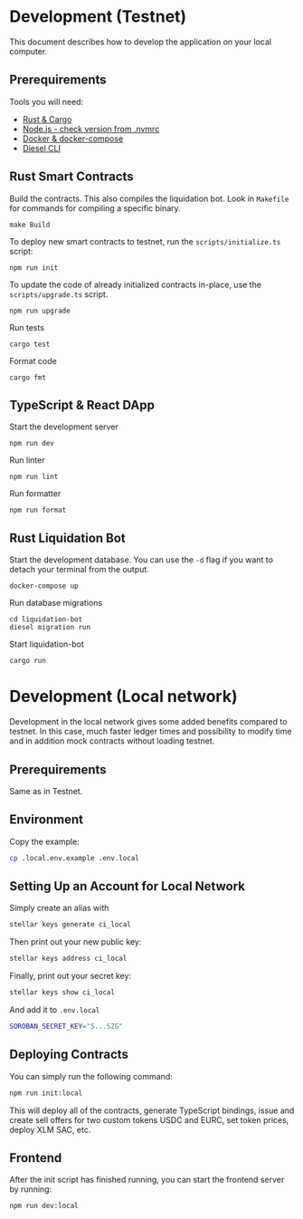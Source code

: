 # Development (Testnet)

This document describes how to develop the application on your local computer.

## Prerequirements

Tools you will need:

- [Rust & Cargo](https://www.rust-lang.org/learn/get-started)
- [Node.js - check version from .nvmrc](https://nodejs.org/en)
- [Docker & docker-compose](https://docs.docker.com/compose/install/)
- [Diesel CLI](https://diesel.rs/guides/getting-started#installing-diesel-cli)

## Rust Smart Contracts

Build the contracts. This also compiles the liquidation bot.
Look in `Makefile` for commands for compiling a specific binary.

```
make Build
```

To deploy new smart contracts to testnet, run the `scripts/initialize.ts` script:

```
npm run init
```

To update the code of already initialized contracts in-place, use the `scripts/upgrade.ts` script.

```
npm run upgrade
```

Run tests

```
cargo test
```

Format code

```
cargo fmt
```

## TypeScript & React DApp

Start the development server

```
npm run dev
```

Run linter

```
npm run lint
```

Run formatter

```
npm run format
```

## Rust Liquidation Bot

Start the development database. You can use the `-d` flag if you want to detach your terminal from the output.

```
docker-compose up
```

Run database migrations

```
cd liquidation-bot
diesel migration run
```

Start liquidation-bot

```
cargo run
```

# Development (Local network)

Development in the local network gives some added benefits compared to testnet. In this case, much faster ledger times and possibility to modify time and in addition mock contracts without loading testnet.

## Prerequirements

Same as in Testnet.

## Environment

Copy the example:

```sh
cp .local.env.example .env.local
```

## Setting Up an Account for Local Network

Simply create an alias with

```sh
stellar keys generate ci_local
```

Then print out your new public key:

```sh
stellar keys address ci_local
```

Finally, print out your secret key:

```sh
stellar keys show ci_local
```

And add it to `.env.local`

```sh
SOROBAN_SECRET_KEY="S...SZG"
```

## Deploying Contracts

You can simply run the following command:

```sh
npm run init:local
```

This will deploy all of the contracts, generate TypeScript bindings, issue and create sell offers for two custom tokens USDC and EURC, set token prices, deploy XLM SAC, etc.

## Frontend

After the init script has finished running, you can start the frontend server by running:

```sh
npm run dev:local
```
